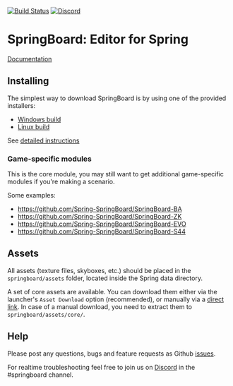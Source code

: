 [![Build Status](https://travis-ci.org/Spring-SpringBoard/SpringBoard-Core.svg?branch=master)](https://travis-ci.org/Spring-SpringBoard/SpringBoard-Core)
[![Discord](https://img.shields.io/discord/223585969956323328.svg)](https://discord.gg/c8hmDnr)

# SpringBoard: Editor for Spring

[Documentation](http://springboard-core.readthedocs.io/en/latest/)

## Installing

The simplest way to download SpringBoard is by using one of the provided installers:
- [Windows build](https://content.spring-launcher.com/Spring-SpringBoard/SpringBoard-Core/SpringBoard.exe)
- [Linux build ](https://content.spring-launcher.com/Spring-SpringBoard/SpringBoard-Core/SpringBoard.AppImage)

See [detailed instructions](http://springboard-core.readthedocs.io/en/latest/installing.html)

### Game-specific modules
This is the core module, you may still want to get additional game-specific modules if you're making a scenario.

Some examples:
- https://github.com/Spring-SpringBoard/SpringBoard-BA
- https://github.com/Spring-SpringBoard/SpringBoard-ZK
- https://github.com/Spring-SpringBoard/SpringBoard-EVO
- https://github.com/Spring-SpringBoard/SpringBoard-S44

## Assets

All assets (texture files, skyboxes, etc.) should be placed in the `springboard/assets` folder, located inside the Spring data directory.

A set of core assets are available. You can download them either via the launcher's `Asset Download` option (recommended), or manually via a [direct link](https://content.spring-launcher.com/core_v1.zip). In case of a manual download, you need to extract them to `springboard/assets/core/`.

## Help

Please post any questions, bugs and feature requests as Github [issues](https://github.com/Spring-SpringBoard/SpringBoard-Core/issues/new).

For realtime troubleshooting feel free to join us on [Discord](https://discordapp.com/invite/c8hmDnr) in the #springboard channel.
